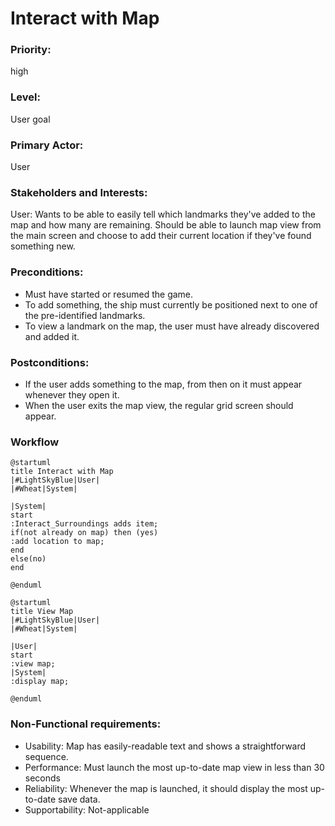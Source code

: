 ﻿# Interact with Map

### Priority: 
high
### Level:
User goal

### Primary Actor: 
User

### Stakeholders and Interests:
<p>
User: Wants to be able to easily tell which landmarks they've added to the map and how many are remaining.
Should be able to launch map view from the main screen and choose to add their current location if they've
found something new.
</p>

### Preconditions:

<ul>
<li>Must have started or resumed the game. </li>
<li>To add something, the ship must currently be positioned next to one of the pre-identified landmarks.</li>
<li>To view a landmark on the map, the user must have already discovered and added it.</li>
</ul>

### Postconditions:

<ul>
<li>If the user adds something to the map, from then on it must appear whenever they open it.</li>
<li>When the user exits the map view, the regular grid screen should appear.</li>
</ul>

### Workflow
```PlantUML
@startuml 
title Interact with Map
|#LightSkyBlue|User|
|#Wheat|System|

|System|
start
:Interact_Surroundings adds item;
if(not already on map) then (yes)
:add location to map;
end
else(no)
end

@enduml
```

```PlantUML
@startuml 
title View Map
|#LightSkyBlue|User|
|#Wheat|System|

|User|
start
:view map;
|System|
:display map;

@enduml
```

### Non-Functional requirements:
<ul>
<li>Usability: Map has easily-readable text and shows a straightforward sequence. </li>
<li>Performance: Must launch the most up-to-date map view in less than 30 seconds</li>
<li>Reliability: Whenever the map is launched, it should display the most up-to-date save data.</li>
<li>Supportability: Not-applicable</li>
</ul>